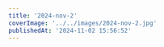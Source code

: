 ```yaml
---
title: '2024-nov-2'
coverImage: '../../images/2024-nov-2.jpg'
publishedAt: '2024-11-02 15:56:52'
---
```

